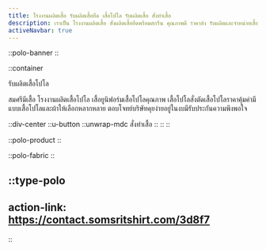 ```yaml
---
title: โรงงานผลิตเสื้อ รับผลิตเสื้อยืด เสื้อโปโล รับผลิตเสื้อ สั่งทำเสื้อ
description: เราเป็น โรงงานผลิตเสื้อ สั่งผลิตเสื้อยืดพร้อมสกรีน คุณภาพดี ราคาส่ง รับผลิตและจำหน่ายเสื้อ พร้อมสกรีนโลโก้ ทำแบรนด์ตัวเอง
activeNavbar: true
---
```


::polo-banner
::

::container

<ProseH1 class="text-center">รับผลิตเสื้อโปโล</ProseH1>

<ProseP class="text-center">สมศรีมีเสื้อ โรงงานผลิตเสื้อโปโล เสื้อยูนิฟอร์มเสื้อโปโลคุณภาพ เสื้อโปโลสั่งตัดเสื้อโปโลราคาคุ้มค่ามีแบบเสื้อโปโลและผ้าให้เลือกหลากหลาย ตอบโจทย์บริษัทคุยง่ายอยู่ในงบมีรับประกันความพึงพอใจ</ProseP>

::div-center
    ::u-button
        ::unwrap-mdc
        สั่งทำเสื้อ
        ::
    ::
::

::polo-product
::

::polo-fabric
::


::type-polo
---
action-link: https://contact.somsritshirt.com/3d8f7
---

::